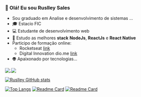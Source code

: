 ###  👋 Olá! Eu sou Ruslley Sales

<!--
**Ruslley/Ruslley** is a ✨ _special_ ✨ repository because its `README.md` (this file) appears on your GitHub profile.

Here are some ideas to get you started:

Sou graduado em Análise e desenvolvimento de sistemas ...
- :mortar_board: Estacio FIC
- :computer: Estudante de desenvolvimento web
- 🌱 Estudo as melhores **stack** **NodeJs**, **ReactJs** e **React Native**
- Participo de formação online:
  - Rocketseat [link](https://www.rocketseat.com.br)
  - Digital Innovation dio.me [link](https://www.dio.me/)
- :alien: Apaixonado por tecnologias...

[![Anurag's GitHub stats](https://github-readme-stats.vercel.app/api?username=Ruslley)](https://github.com/Ruslley/github-readme-stats)

-->



- Sou graduado em Analise e desenvolvimento de sistemas ...
- :mortar_board: Estacio FIC
- :computer: Estudante de desenvolvimento web
- 🌱 Estudo as melhores **stack** **NodeJs**, **ReactJs** e **React Native**
- Participo de formação online:
  - Rocketseat [link](https://www.rocketseat.com.br)
  - Digital Innovation dio.me [link](https://www.dio.me/)
- :alien: Apaixonado por tecnologias...

<!-- ![Ruslley GitHub stats](https://github-readme-stats.vercel.app/api?username=Ruslley&show_icons=true&theme=radical) -->

<a href="https://github.com/anuraghazra/github-readme-stats">
  <img align="center" src="https://github-readme-stats.vercel.app/api/pin/?username=anuraghazra&repo=github-readme-stats" />
</a>
<a href="https://github.com/anuraghazra/convoychat">
  <img align="center" src="https://github-readme-stats.vercel.app/api/pin/?username=anuraghazra&repo=convoychat" />
</a>




[![Ruslley GitHub stats](https://github-readme-stats.vercel.app/api?username=Ruslley&count_private=true&show_icons=true&theme=cobalt)](https://github.com/Ruslley/Ruslley/blob/main/README.md)



[![Top Langs](https://github-readme-stats.vercel.app/api/top-langs/?username=Ruslley&layout=compact)](https://github.com/Ruslley/Ruslley/blob/main/README.md)
[![Readme Card](https://github-readme-stats.vercel.app/api/pin/?username=Ruslley&show_owner=true&repo=Be-The-Hero)](https://github.com/Ruslley/be-the-hero)
[![Readme Card](https://github-readme-stats.vercel.app/api/pin/?username=Ruslley&show_owner=true&repo=ig.news)](https://github.com/Ruslley/ig.news)

<!-- [![Top Langs](https://github-readme-stats.vercel.app/api/top-langs/?username=Ruslley&langs_count=8)] -->
